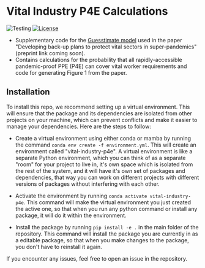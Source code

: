 # Vital Industry P4E Calculations

![Testing](https://github.com/allfed/vital-industry-p4e/actions/workflows/testing.yml/badge.svg?branch=main)
[![License](https://img.shields.io/badge/License-Apache_2.0-blue.svg)](https://opensource.org/licenses/Apache-2.0)

- Supplementary code for the [Guesstimate model](https://www.getguesstimate.com/models/23914) used in the paper "Developing back-up plans to protect vital sectors in super-pandemics" (preprint link coming soon).
- Contains calculations for the probability that all rapidly-accessible pandemic-proof PPE (P4E) can cover vital worker requirements and code for generating Figure 1 from the paper.

## Installation
To install this repo, we recommend setting up a virtual environment. This will ensure that the package and its dependencies are isolated from other projects on your machine, which can prevent conflicts and make it easier to manage your dependencies. Here are the steps to follow:

* Create a virtual environment using either conda or mamba by running the command `conda env create -f environment.yml`. This will create an environment called "vital-industry-p4e". A virtual environment is like a separate Python environment, which you can think of as a separate "room" for your project to live in, it's own space which is isolated from the rest of the system, and it will have it's own set of packages and dependencies, that way you can work on different projects with different versions of packages without interfering with each other.

* Activate the environment by running `conda activate vital-industry-p4e`. This command will make the virtual environment you just created the active one, so that when you run any python command or install any package, it will do it within the environment.

* Install the package by running `pip install -e .` in the main folder of the repository. This command will install the package you are currently in as a editable package, so that when you make changes to the package, you don't have to reinstall it again.

If you encounter any issues, feel free to open an issue in the repository.
